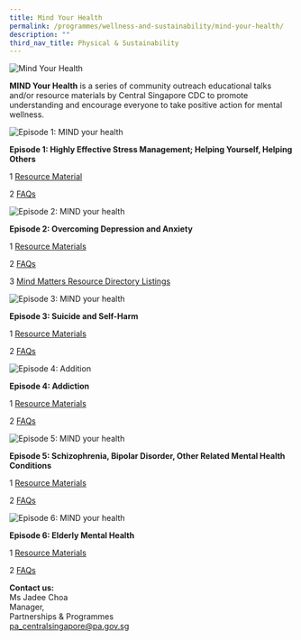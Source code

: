 ```yaml
---
title: Mind Your Health
permalink: /programmes/wellness-and-sustainability/mind-your-health/
description: ""
third_nav_title: Physical & Sustainability
---
```

![Mind Your Health](/images/Programmes/myh-photo.jpeg)

**MIND Your Health**&nbsp;is a series of community outreach educational talks and/or resource materials by Central Singapore CDC to promote understanding and encourage everyone to take positive action for mental wellness.

![Episode 1: MIND your health](/images/Programmes/mind-your-health-poster_final-(24-nov-2020).png)

**Episode 1: Highly Effective Stress Management; Helping Yourself, Helping Others**

1 [Resource Material](/files/Programmes/myh_1_highly-effective-stress-management_resource-materials-for-participants.pdf)

2 [FAQs](/files/Programmes/myh_1_highly-effective-stress-management_faqs.pdf)

![Episode 2: MIND your health](/images/Programmes/mind-your-health_a4-poster-02.png)

**Episode 2: Overcoming Depression and Anxiety**

1 [Resource Materials](/files/Programmes/myh_2_overcoming-depression-and-anxiety_resource-materials-for-participants.pdf)

2 [FAQs](/files/Programmes/myh_2_overcoming-depression-and-anxiety_faqs.pdf)

3 [Mind Matters Resource Directory Listings](/files/Programmes/myh_2_overcoming-depression-and-anxiety_mind-matters-resource-directory-listings.pdf)

![Episode 3: MIND your health](/images/Programmes/mind-your-health_a4-poster---7-03.png)

**Episode 3: Suicide and Self-Harm**

1 [Resource Materials](/files/Programmes/myh_3_suicide-and-self-harm_resource-materials-for-participants.pdf)

2 [FAQs](/files/Programmes/myh_3_suicide-and-self-harm_faqs.pdf)

![Episode 4: Addition](/images/Programmes/mind-your-health_a4-poster---4-01-(002).png)

**Episode 4: Addiction**

1 [Resource Materials](/files/Programmes/myh_4_addiction_resource-materials-for-participants.pdf)

2 [FAQs](/files/Programmes/myh_4_addiction_faqs.pdf)

![Episode 5: MIND your health](/images/Programmes/mind-your-health_a4-poster-july_10-copy.jpg)

**Episode 5: Schizophrenia, Bipolar Disorder, Other Related Mental Health Conditions**

1 [Resource Materials](/files/Programmes/schizophrenia-bipolar-disorder-other-related-mental-health-conditions.pdf)

2 [FAQs](/files/Programmes/faqs_'mind-your-health'-webinar_ep5.pdf)

![Episode 6: MIND your health](/images/Programmes/mind-your-health_a4-poster-sep_12-copy.jpg)

**Episode 6: Elderly Mental Health**

1 [Resource Materials](/files/Programmes/elderly-mental-health-(resource-materials-for-participants).pdf)

2 [FAQs](/files/Programmes/faqs_'mind-your-health'-webinar-6.pdf)

**Contact us:**  
Ms Jadee Choa  
Manager,&nbsp;  
Partnerships &amp; Programmes  
[pa\_centralsingapore@pa.gov.sg](mailto:pa_centralsingapore@pa.gov.sg)